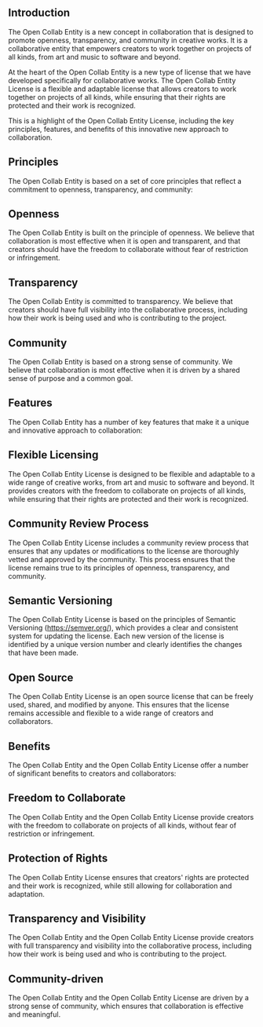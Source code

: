 ## Introduction

The Open Collab Entity is a new concept in collaboration that is designed to promote openness, transparency, and community in creative works. It is a collaborative entity that empowers creators to work together on projects of all kinds, from art and music to software and beyond.

At the heart of the Open Collab Entity is a new type of license that we have developed specifically for collaborative works. The Open Collab Entity License is a flexible and adaptable license that allows creators to work together on projects of all kinds, while ensuring that their rights are protected and their work is recognized.

This is a highlight of the Open Collab Entity License, including the key principles, features, and benefits of this innovative new approach to collaboration.
## Principles

The Open Collab Entity is based on a set of core principles that reflect a commitment to openness, transparency, and community:
## Openness

The Open Collab Entity is built on the principle of openness. We believe that collaboration is most effective when it is open and transparent, and that creators should have the freedom to collaborate without fear of restriction or infringement.
## Transparency

The Open Collab Entity is committed to transparency. We believe that creators should have full visibility into the collaborative process, including how their work is being used and who is contributing to the project.
## Community

The Open Collab Entity is based on a strong sense of community. We believe that collaboration is most effective when it is driven by a shared sense of purpose and a common goal.
## Features

The Open Collab Entity has a number of key features that make it a unique and innovative approach to collaboration:
## Flexible Licensing

The Open Collab Entity License is designed to be flexible and adaptable to a wide range of creative works, from art and music to software and beyond. It provides creators with the freedom to collaborate on projects of all kinds, while ensuring that their rights are protected and their work is recognized.
## Community Review Process

The Open Collab Entity License includes a community review process that ensures that any updates or modifications to the license are thoroughly vetted and approved by the community. This process ensures that the license remains true to its principles of openness, transparency, and community.
## Semantic Versioning

The Open Collab Entity License is based on the principles of Semantic Versioning (https://semver.org/), which provides a clear and consistent system for updating the license. Each new version of the license is identified by a unique version number and clearly identifies the changes that have been made.
## Open Source

The Open Collab Entity License is an open source license that can be freely used, shared, and modified by anyone. This ensures that the license remains accessible and flexible to a wide range of creators and collaborators.
## Benefits

The Open Collab Entity and the Open Collab Entity License offer a number of significant benefits to creators and collaborators:
## Freedom to Collaborate

The Open Collab Entity and the Open Collab Entity License provide creators with the freedom to collaborate on projects of all kinds, without fear of restriction or infringement.
## Protection of Rights

The Open Collab Entity License ensures that creators' rights are protected and their work is recognized, while still allowing for collaboration and adaptation.
## Transparency and Visibility

The Open Collab Entity and the Open Collab Entity License provide creators with full transparency and visibility into the collaborative process, including how their work is being used and who is contributing to the project.
## Community-driven

The Open Collab Entity and the Open Collab Entity License are driven by a strong sense of community, which ensures that collaboration is effective and meaningful.
